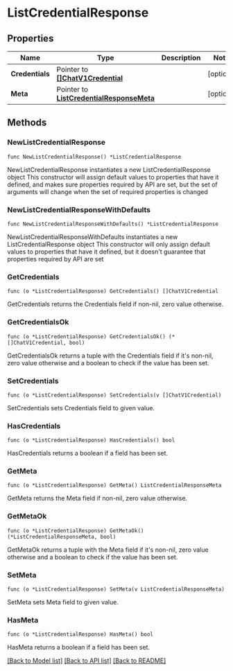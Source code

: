 # ListCredentialResponse

## Properties

Name | Type | Description | Notes
------------ | ------------- | ------------- | -------------
**Credentials** | Pointer to [**[]ChatV1Credential**](ChatV1Credential.md) |  | [optional] 
**Meta** | Pointer to [**ListCredentialResponseMeta**](ListCredentialResponse_meta.md) |  | [optional] 

## Methods

### NewListCredentialResponse

`func NewListCredentialResponse() *ListCredentialResponse`

NewListCredentialResponse instantiates a new ListCredentialResponse object
This constructor will assign default values to properties that have it defined,
and makes sure properties required by API are set, but the set of arguments
will change when the set of required properties is changed

### NewListCredentialResponseWithDefaults

`func NewListCredentialResponseWithDefaults() *ListCredentialResponse`

NewListCredentialResponseWithDefaults instantiates a new ListCredentialResponse object
This constructor will only assign default values to properties that have it defined,
but it doesn't guarantee that properties required by API are set

### GetCredentials

`func (o *ListCredentialResponse) GetCredentials() []ChatV1Credential`

GetCredentials returns the Credentials field if non-nil, zero value otherwise.

### GetCredentialsOk

`func (o *ListCredentialResponse) GetCredentialsOk() (*[]ChatV1Credential, bool)`

GetCredentialsOk returns a tuple with the Credentials field if it's non-nil, zero value otherwise
and a boolean to check if the value has been set.

### SetCredentials

`func (o *ListCredentialResponse) SetCredentials(v []ChatV1Credential)`

SetCredentials sets Credentials field to given value.

### HasCredentials

`func (o *ListCredentialResponse) HasCredentials() bool`

HasCredentials returns a boolean if a field has been set.

### GetMeta

`func (o *ListCredentialResponse) GetMeta() ListCredentialResponseMeta`

GetMeta returns the Meta field if non-nil, zero value otherwise.

### GetMetaOk

`func (o *ListCredentialResponse) GetMetaOk() (*ListCredentialResponseMeta, bool)`

GetMetaOk returns a tuple with the Meta field if it's non-nil, zero value otherwise
and a boolean to check if the value has been set.

### SetMeta

`func (o *ListCredentialResponse) SetMeta(v ListCredentialResponseMeta)`

SetMeta sets Meta field to given value.

### HasMeta

`func (o *ListCredentialResponse) HasMeta() bool`

HasMeta returns a boolean if a field has been set.


[[Back to Model list]](../README.md#documentation-for-models) [[Back to API list]](../README.md#documentation-for-api-endpoints) [[Back to README]](../README.md)


